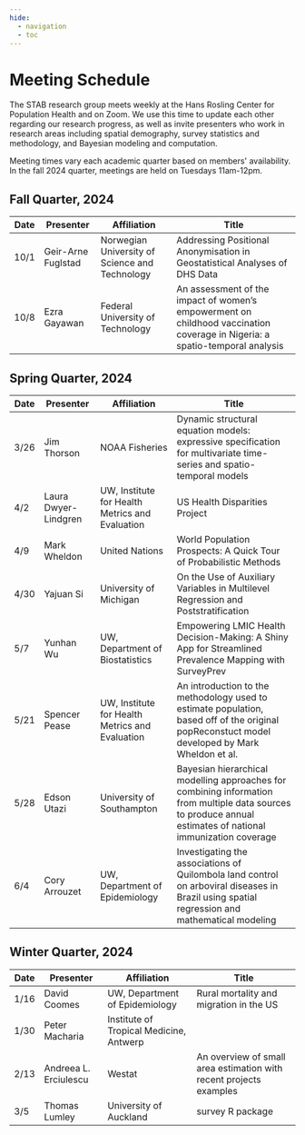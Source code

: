 ```yaml
---
hide:
  - navigation
  - toc
---
```


# Meeting Schedule

The STAB research group meets weekly at the Hans Rosling Center for Population Health and on Zoom. We use this time to update each other regarding our research progress, as well as invite presenters who work in research areas including spatial demography, survey statistics and methodology, and Bayesian modeling and computation.

Meeting times vary each academic quarter based on members' availability. In the fall 2024 quarter, meetings are held on Tuesdays 11am-12pm.

## Fall Quarter, 2024

| Date | Presenter | Affiliation | Title |
| -----| ------------------------| ---------------------------- | ---------------|
| 10/1 | Geir-Arne Fuglstad | Norwegian University of Science and Technology | Addressing Positional Anonymisation in Geostatistical Analyses of DHS Data |
| 10/8 | Ezra Gayawan | Federal University of Technology | An assessment of the impact of women’s empowerment on childhood vaccination coverage in Nigeria: a spatio-temporal analysis|

## Spring Quarter, 2024
| Date | Presenter | Affiliation | Title |
| -----| ------------------------| ---------------------------- | ---------------|
| 3/26 | Jim Thorson | NOAA Fisheries | Dynamic structural equation models:  expressive specification for multivariate time-series and spatio-temporal models|
| 4/2 | Laura Dwyer-Lindgren | UW, Institute for Health Metrics and Evaluation | US Health Disparities Project |
| 4/9 | Mark Wheldon | United Nations | World Population Prospects: A Quick Tour of Probabilistic Methods |
| 4/30 | Yajuan Si | University of Michigan | On the Use of Auxiliary Variables in Multilevel Regression and Poststratification |
| 5/7 | Yunhan Wu | UW, Department of Biostatistics | Empowering LMIC Health Decision-Making: A Shiny App for Streamlined Prevalence Mapping with SurveyPrev |
| 5/21 | Spencer Pease | UW, Institute for Health Metrics and Evaluation | An introduction to the methodology used to estimate population, based off of the original popReconstuct model developed by Mark Wheldon et al. |
| 5/28 | Edson Utazi | University of Southampton | Bayesian hierarchical modelling approaches for combining information from multiple data sources to produce annual estimates of national immunization coverage |
| 6/4 | Cory Arrouzet | UW, Department of Epidemiology | Investigating the associations of Quilombola land control on arboviral diseases in Brazil using spatial regression and mathematical modeling |


## Winter Quarter, 2024
| Date | Presenter | Affiliation | Title |
| -----| ------------------------| ---------------------------- | ---------------|
| 1/16 | David Coomes | UW, Department of Epidemiology | Rural mortality and migration in the US|
| 1/30 | Peter Macharia | Institute of Tropical Medicine, Antwerp | |
| 2/13 | Andreea L. Erciulescu | Westat | An overview of small area estimation with recent projects examples |
| 3/5  | Thomas Lumley | University of Auckland | survey R package |


